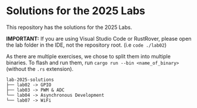 # Solutions for the 2025 Labs

This repository has the solutions for the 2025 Labs.

**IMPORTANT:** If you are using Visual Studio Code or RustRover, please open the lab folder in the IDE, not the repository root. (i.e `code ./lab02`)

As there are multiple exercises, we chose to split them into multiple binaries. To flash and run them, run `cargo run --bin <name_of_binary>` (without the `.rs` extension).

```shell
lab-2025-solutions
├── lab02 -> GPIO
├── lab03 -> PWM & ADC
└── lab04 -> Asynchronous Development
└── lab07 -> WiFi
```

